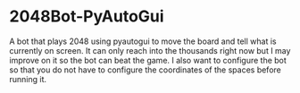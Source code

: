 # 2048Bot-PyAutoGui
A bot that plays 2048 using pyautogui to move the board and tell what is currently on screen. It can only reach into the thousands right now but I may improve on it so the bot can beat the game. I also want to configure the bot so that you do not have to configure the coordinates of the spaces before running it.
